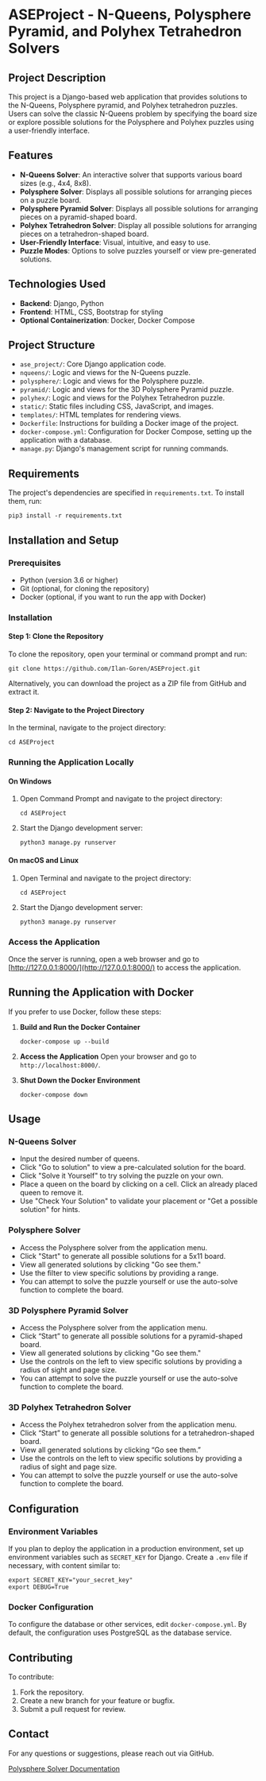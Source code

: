 # ASEProject - N-Queens, Polysphere Pyramid, and Polyhex Tetrahedron Solvers

## Project Description
This project is a Django-based web application that provides solutions to the N-Queens, Polysphere pyramid, and Polyhex tetrahedron puzzles. Users can solve the classic N-Queens problem by specifying the board size or explore possible solutions for the Polysphere and Polyhex puzzles using a user-friendly interface.

## Features
- **N-Queens Solver**: An interactive solver that supports various board sizes (e.g., 4x4, 8x8).
- **Polysphere Solver**: Displays all possible solutions for arranging pieces on a puzzle board.
- **Polysphere Pyramid Solver**: Displays all possible solutions for arranging pieces on a pyramid-shaped board.
- **Polyhex Tetrahedron Solver**: Display all possible solutions for arranging pieces on a tetrahedron-shaped board.
- **User-Friendly Interface**: Visual, intuitive, and easy to use.
- **Puzzle Modes**: Options to solve puzzles yourself or view pre-generated solutions.

## Technologies Used
- **Backend**: Django, Python
- **Frontend**: HTML, CSS, Bootstrap for styling
- **Optional Containerization**: Docker, Docker Compose

## Project Structure
- `ase_project/`: Core Django application code.
- `nqueens/`: Logic and views for the N-Queens puzzle.
- `polysphere/`: Logic and views for the Polysphere puzzle.
- `pyramid/`: Logic and views for the 3D Polysphere Pyramid puzzle.
- `polyhex/`: Logic and views for the Polyhex Tetrahedron puzzle.
- `static/`: Static files including CSS, JavaScript, and images.
- `templates/`: HTML templates for rendering views.
- `Dockerfile`: Instructions for building a Docker image of the project.
- `docker-compose.yml`: Configuration for Docker Compose, setting up the application with a database.
- `manage.py`: Django's management script for running commands.

## Requirements
The project's dependencies are specified in `requirements.txt`. To install them, run:

    pip3 install -r requirements.txt

## Installation and Setup

### Prerequisites
- Python (version 3.6 or higher)
- Git (optional, for cloning the repository)
- Docker (optional, if you want to run the app with Docker)

### Installation

#### Step 1: Clone the Repository
To clone the repository, open your terminal or command prompt and run:

    git clone https://github.com/Ilan-Goren/ASEProject.git

Alternatively, you can download the project as a ZIP file from GitHub and extract it.

#### Step 2: Navigate to the Project Directory
In the terminal, navigate to the project directory:

    cd ASEProject

### Running the Application Locally

#### On Windows
1. Open Command Prompt and navigate to the project directory:

       cd ASEProject

2. Start the Django development server:

       python3 manage.py runserver

#### On macOS and Linux
1. Open Terminal and navigate to the project directory:

       cd ASEProject

2. Start the Django development server:

       python3 manage.py runserver

### Access the Application
Once the server is running, open a web browser and go to [http://127.0.0.1:8000/](http://127.0.0.1:8000/) to access the application.

## Running the Application with Docker

If you prefer to use Docker, follow these steps:

1. **Build and Run the Docker Container**
   
       docker-compose up --build

2. **Access the Application**
   Open your browser and go to `http://localhost:8000/`.

3. **Shut Down the Docker Environment**
   
       docker-compose down

## Usage

### N-Queens Solver
- Input the desired number of queens.
- Click "Go to solution" to view a pre-calculated solution for the board.
- Click "Solve it Yourself" to try solving the puzzle on your own.
- Place a queen on the board by clicking on a cell. Click an already placed queen to remove it.
- Use "Check Your Solution" to validate your placement or "Get a possible solution" for hints.

### Polysphere Solver
- Access the Polysphere solver from the application menu.
- Click "Start" to generate all possible solutions for a 5x11 board.
- View all generated solutions by clicking "Go see them."
- Use the filter to view specific solutions by providing a range.
- You can attempt to solve the puzzle yourself or use the auto-solve function to complete the board.

### 3D Polysphere Pyramid Solver
- Access the Polysphere solver from the application menu.
- Click “Start” to generate all possible solutions for a pyramid-shaped board.
- View all generated solutions by clicking "Go see them."
- Use the controls on the left to view specific solutions by providing a radius of sight and page size.
- You can attempt to solve the puzzle yourself or use the auto-solve function to complete the board.

### 3D Polyhex Tetrahedron Solver

- Access the Polyhex tetrahedron solver from the application menu.
- Click “Start” to generate all possible solutions for a tetrahedron-shaped board.
- View all generated solutions by clicking “Go see them.”
- Use the controls on the left to view specific solutions by providing a radius of sight and page size.
- You can attempt to solve the puzzle yourself or use the auto-solve function to complete the board.

## Configuration

### Environment Variables
If you plan to deploy the application in a production environment, set up environment variables such as `SECRET_KEY` for Django. Create a `.env` file if necessary, with content similar to:

    export SECRET_KEY="your_secret_key"
    export DEBUG=True

### Docker Configuration
To configure the database or other services, edit `docker-compose.yml`. By default, the configuration uses PostgreSQL as the database service.

## Contributing
To contribute:
1. Fork the repository.
2. Create a new branch for your feature or bugfix.
3. Submit a pull request for review.

## Contact
For any questions or suggestions, please reach out via GitHub.

[Polysphere Solver Documentation](https://github.com/user-attachments/files/17577804/polyshpere.solver.explained.docx)
